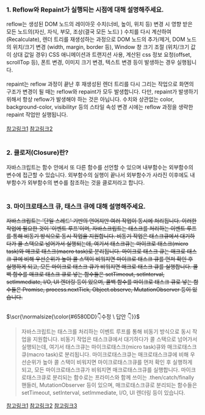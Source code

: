### 1. Reflow와 Repaint가 실행되는 시점에 대해 설명해주세요.
reflow는 생성된 DOM 노드의 레이아웃 수치(너비, 높이, 위치 등) 변경 시 영향 받은 모든 노드의(자신, 자식, 부모, 조상(결국 모든 노드) ) 수치를 다시 계산하여(Recalculate),
렌더 트리를 재생성하는 과정으로 DOM 노드의 추가/제거, DOM 노드의 위치/크기 변경 (width, margin, border 등), Window 창 크기 조절 (위치/크기 값이 상대 값일 경우)
CSS 애니메이션과 트랜지션 사용, 계산된 css 정보 요청(offset, scrollTop 등), 폰트 변경, 이미지 크기 변경, 텍스트 변경 등이 발생하는 경우 실행됩니다.</br></br>
repaint는 reflow 과정이 끝난 후 재생성된 렌더 트리를 다시 그리는 작업으로 화면의 구조가 변경이 될 때는 reflow와 repaint가 모두 발생합니다.
다만, repaint가 발생하기 위해서 항상 reflow가 발생해야 하는 것은 아닙니다. 
수치와 상관없는 color, background-color, visibilityr 등의 스타일 속성 변경 시에는 reflow 과정을 생략한 repaint 작업만 실행됩니다.</br></br>
[참고링크1](https://devowen.com/463) [참고링크2](https://k0102575.github.io/articles/2020-11/reflow-repaint)</br></br>

### 2. 클로저(Closure)란?
자바스크립트는 함수 안에서 또 다른 함수를 선언할 수 있으며 내부함수는 외부함수의 변수에 접근할 수 있습니다.
외부함수의 실행이 끝나서 외부함수가 사라진 이후에도 내부함수가 외부함수의 변수를 참조하는 것을 클로저라고 합니다.</br></br>


### 3. 마이크로태스크 큐, 태스크 큐에 대해 설명해주세요.
~~자바스크립트는 '단일 스레드' 기반의 언어지만 여러 작업이 동시에 처리됩니다. 이러한 작업에 필요한 것이 '이벤트 루프'이며, 자바스크립트는 태스크를 처리하는 이벤트 루프를 통해 비동기 방식으로 동시 작업을 지원합니다.
비동기 작업은 태스크큐에서 대기하다가 콜 스택으로 넘어가서 실행되는데, 여기서 태스크큐는 마이크로 태스크(micro task)와 매크로 태스크(macro task)로 분리됩니다. 
마이크로 태스크 큐는 매크로 태스크 큐에 비해 우선순위가 높아 콜 스택이 비워지면 마이크로 태스크 큐를 먼저 확인 후 실행하게 되고, 모든 마이크로 태스크 큐가 비워지면 매크로 태스크 큐를 실행합니다.
콜백 함수를 매크로 태스크 큐로 넣는 함수들은 setTimeout, setInterval, setImmediate, I/O, UI 렌더링 등이 있으며,
콜백 함수를 마이크로 태스크 큐로 넣는 함수들은 Promise, process.nextTick, Object.observe, MutationObserver 등이 있습니다.~~ </br></br>

<p>$\scr{\normalsize{\color{#6580DD}👇수정 \ 답안 👇}}$</p>

> 자바스크립트는 태스크를 처리하는 이벤트 루프를 통해 비동기 방식으로 동시 작업을 지원합니다.
비동기 작업은 태스크큐에서 대기하다가 콜 스택으로 넘어가서 실행되는데, 여기서 태스크큐는 마이크로태스크(micro task)큐와 매크로태스크큐(macro task)로 분리됩니다.
마이크로태스크큐는 매크로태스크큐에 비해 우선순위가 높아 콜 스택이 비워지면 마이크로태스크큐를 먼저 확인 후 실행하게 되고, 모든 마이크로태스크큐가 비워지면 매크로태스크큐를 실행합니다.
마이크로태스크큐로 분리되는 함수로는 프라미스와 함께 쓰이는 .then/catch/finally 핸들러, MutationObserver 등이 있으며, 매크로태스크큐로 분리되는 함수들은 setTimeout, setInterval, setImmediate, I/O, UI 렌더링 등이 있습니다.

[참고링크1](https://haesoo9410.tistory.com/322) [참고링크2](https://meetup.nhncloud.com/posts/89) [참고링크3](https://ko.javascript.info/event-loop)

